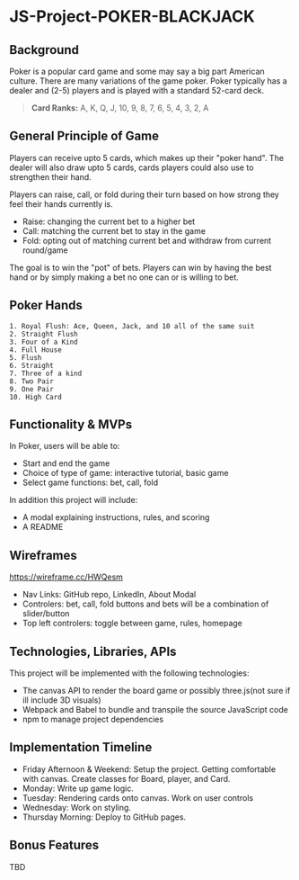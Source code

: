 # JS-Project-POKER-BLACKJACK

## Background

Poker is a popular card game and some may say a big part American culture. There are many 
variations of the game poker. Poker typically has a dealer and (2-5) players and is played with a 
standard 52-card deck. 
> **Card Ranks:** A, K, Q, J, 10, 9, 8, 7, 6, 5, 4, 3, 2, A

## General Principle of Game

Players can receive upto 5 cards, which makes up their "poker hand".
The dealer will also draw upto 5 cards, cards players could also use to strengthen their 
hand.

Players can raise, call, or fold during their turn based on how strong they feel their 
hands currently is. 
   
- Raise: changing the current bet to a higher bet
- Call: matching the current bet to stay in the game
- Fold: opting out of matching current bet and withdraw from current round/game

The goal is to win the "pot" of bets. Players can win by having the best hand or by simply
making a bet no one can or is willing to bet.

## Poker Hands

    1. Royal Flush: Ace, Queen, Jack, and 10 all of the same suit
    2. Straight Flush
    3. Four of a Kind
    4. Full House
    5. Flush
    6. Straight
    7. Three of a kind
    8. Two Pair
    9. One Pair
    10. High Card

## Functionality & MVPs

In Poker, users will be able to:

- Start and end the game
- Choice of type of game: interactive tutorial, basic game
- Select game functions: bet, call, fold

In addition this project will include: 

- A modal explaining instructions, rules, and scoring
- A README

## Wireframes

https://wireframe.cc/HWQesm

- Nav Links: GitHub repo, LinkedIn, About Modal
- Controlers: bet, call, fold buttons and bets will be a combination of slider/button
- Top left controlers: toggle between game, rules, homepage

## Technologies, Libraries, APIs

This project will be implemented with the following technologies:

- The canvas API to render the board game or possibly three.js(not sure if ill include 3D visuals)
- Webpack and Babel to bundle and transpile the source JavaScript code
- npm to manage project dependencies

## Implementation Timeline

- Friday Afternoon & Weekend: Setup the project. Getting comfortable with canvas. Create classes for Board, player, and Card. 
- Monday: Write up game logic. 
- Tuesday: Rendering cards onto canvas. Work on user controls
- Wednesday: Work on styling. 
- Thursday Morning: Deploy to GitHub pages.

## Bonus Features
TBD